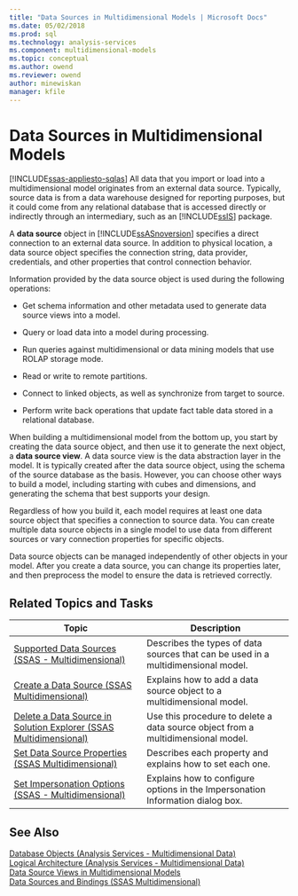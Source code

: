 ```yaml
---
title: "Data Sources in Multidimensional Models | Microsoft Docs"
ms.date: 05/02/2018
ms.prod: sql
ms.technology: analysis-services
ms.component: multidimensional-models
ms.topic: conceptual
ms.author: owend
ms.reviewer: owend
author: minewiskan
manager: kfile
---
```

# Data Sources in Multidimensional Models
[!INCLUDE[ssas-appliesto-sqlas](../../includes/ssas-appliesto-sqlas.md)]
  All data that you import or load into a multidimensional model originates from an external data source. Typically, source data is from a data warehouse designed for reporting purposes, but it could come from any relational database that is accessed directly or indirectly through an intermediary, such as an [!INCLUDE[ssIS](../../includes/ssis-md.md)] package.  
  
 A **data source** object in [!INCLUDE[ssASnoversion](../../includes/ssasnoversion-md.md)] specifies a direct connection to an external data source. In addition to physical location, a data source object specifies the connection string, data provider, credentials, and other properties that control connection behavior.  
  
 Information provided by the data source object is used during the following operations:  
  
-   Get schema information and other metadata used to generate data source views into a model.  
  
-   Query or load data into a model during processing.  
  
-   Run queries against multidimensional or data mining models that use ROLAP storage mode.  
  
-   Read or write to remote partitions.  
  
-   Connect to linked objects, as well as synchronize from target to source.  
  
-   Perform write back operations that update fact table data stored in a relational database.  
  
 When building a multidimensional model from the bottom up, you start by creating the data source object, and then use it to generate the next object, a **data source view**. A data source view is the data abstraction layer in the model. It is typically created after the data source object, using the schema of the source database as the basis. However, you can choose other ways to build a model, including starting with cubes and dimensions, and generating the schema that best supports your design.  
  
 Regardless of how you build it, each model requires at least one data source object that specifies a connection to source data. You can create multiple data source objects in a single model to use data from different sources or vary connection properties for specific objects.  
  
 Data source objects can be managed independently of other objects in your model. After you create a data source, you can change its properties later, and then preprocess the model to ensure the data is retrieved correctly.  
  
## Related Topics and Tasks  
  
|Topic|Description|  
|-----------|-----------------|  
|[Supported Data Sources &#40;SSAS - Multidimensional&#41;](../../analysis-services/multidimensional-models/supported-data-sources-ssas-multidimensional.md)|Describes the types of data sources that can be used in a multidimensional model.|  
|[Create a Data Source &#40;SSAS Multidimensional&#41;](../../analysis-services/multidimensional-models/create-a-data-source-ssas-multidimensional.md)|Explains how to add a data source object to a multidimensional model.|  
|[Delete a Data Source in Solution Explorer &#40;SSAS Multidimensional&#41;](../../analysis-services/multidimensional-models/delete-a-data-source-in-solution-explorer-ssas-multidimensional.md)|Use this procedure to delete a data source object from a multidimensional model.|  
|[Set Data Source Properties &#40;SSAS Multidimensional&#41;](../../analysis-services/multidimensional-models/set-data-source-properties-ssas-multidimensional.md)|Describes each property and explains how to set each one.|  
|[Set Impersonation Options &#40;SSAS - Multidimensional&#41;](../../analysis-services/multidimensional-models/set-impersonation-options-ssas-multidimensional.md)|Explains how to configure options in the Impersonation Information dialog box.|  
  
## See Also  
 [Database Objects &#40;Analysis Services - Multidimensional Data&#41;](../../analysis-services/multidimensional-models/olap-logical/database-objects-analysis-services-multidimensional-data.md)   
 [Logical Architecture &#40;Analysis Services - Multidimensional Data&#41;](../../analysis-services/multidimensional-models/olap-logical/understanding-microsoft-olap-logical-architecture.md)   
 [Data Source Views in Multidimensional Models](../../analysis-services/multidimensional-models/data-source-views-in-multidimensional-models.md)   
 [Data Sources and Bindings &#40;SSAS Multidimensional&#41;](../../analysis-services/multidimensional-models/data-sources-and-bindings-ssas-multidimensional.md)  
  
  
